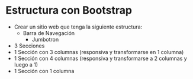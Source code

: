 # Estructura con Bootstrap
* Crear un sitio web que tenga la siguiente estructura:
  * Barra de Navegación
    * Jumbotron
 * 3 Secciones
  * 1 Sección con 3 columnas (responsiva y transformarse en 1 columna)
   * 1 Sección con 4 columnas (responsiva y transformarse a 2 columnas y luego a 1)
   * 1 Sección con 1 columna
